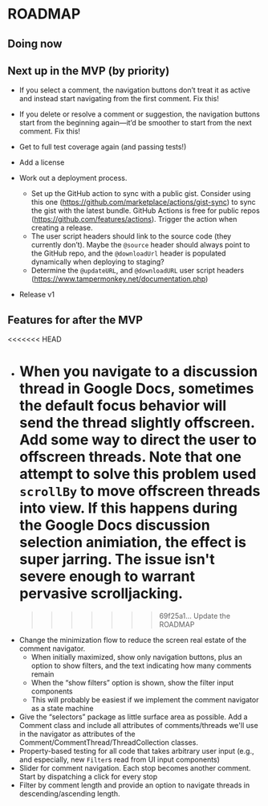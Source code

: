 # ROADMAP

## Doing now

## Next up in the MVP (by priority)

- If you select a comment, the navigation buttons don’t treat it as active and instead start navigating from the first comment. Fix this!

- If you delete or resolve a comment or suggestion, the navigation buttons start from the beginning again—it’d be smoother to start from the next comment. Fix this!

- Get to full test coverage again (and passing tests!)

- Add a license

- Work out a deployment process.

  - Set up the GitHub action to sync with a public gist. Consider using this one (https://github.com/marketplace/actions/gist-sync) to sync the gist with the latest bundle. GitHub Actions is free for public repos (https://github.com/features/actions). Trigger the action when creating a release.
  - The user script headers should link to the source code (they currently don’t). Maybe the `@source` header should always point to the GitHub repo, and the `@downloadUrl` header is populated dynamically when deploying to staging?
  - Determine the `@updateURL`, and `@downloadURL` user script headers (https://www.tampermonkey.net/documentation.php)

* Release v1

## Features for after the MVP

<<<<<<< HEAD

- # When you navigate to a discussion thread in Google Docs, sometimes the default focus behavior will send the thread slightly offscreen. Add some way to direct the user to offscreen threads. Note that one attempt to solve this problem used `scrollBy` to move offscreen threads into view. If this happens during the Google Docs discussion selection animiation, the effect is super jarring. The issue isn't severe enough to warrant pervasive scrolljacking.
  > > > > > > > 69f25a1... Update the ROADMAP
- Change the minimization flow to reduce the screen real estate of the comment navigator.
  - When initially maximized, show only navigation buttons, plus an option to show filters, and the text indicating how many comments remain
  - When the “show filters” option is shown, show the filter input components
  - This will probably be easiest if we implement the comment navigator as a state machine
- Give the “selectors” package as little surface area as possible. Add a Comment class and include all attributes of comments/threads we'll use in the navigator as attributes of the Comment/CommentThread/ThreadCollection classes.
- Property-based testing for all code that takes arbitrary user input (e.g., and especially, new `Filter`s read from UI input components)
- Slider for comment navigation. Each stop becomes another comment. Start by dispatching a click for every stop
- Filter by comment length and provide an option to navigate threads in descending/ascending length.
